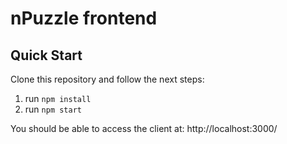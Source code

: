 # nPuzzle frontend

## Quick Start
Clone this repository and follow the next steps:
1. run `npm install`
2. run `npm start`

You should be able to access the client at: http://localhost:3000/